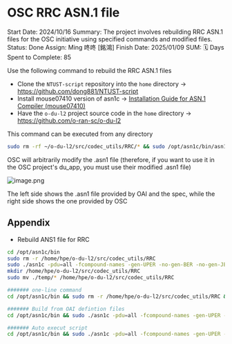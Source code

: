 # OSC RRC ASN.1 file

Start Date: 2024/10/16
Summary: The project involves rebuilding RRC ASN.1 files for the OSC initiative using specified commands and modified files.
Status: Done
Assign: Ming 咚咚 [銘鴻]
Finish Date: 2025/01/09
SUM: 🗓️ Days Spent to Complete: 85

Use the following command to rebuild the RRC ASN.1 files

- Clone the `NTUST-script` repository into the `home` directory → https://github.com/dong881/NTUST-script
- Install mouse07410 version of asn1c → [Installation Guide for ASN.1 Compiler (mouse07410)](Installation%20Guide%20for%20ASN%201%20Compiler%20(mouse07410)%2017e10098314380d0a8dbd26bcbc32e42.md)
- Have the `o-du-l2` project source code in the `home` directory → https://github.com/o-ran-sc/o-du-l2

This command can be executed from any directory

```bash
sudo rm -rf ~/o-du-l2/src/codec_utils/RRC/* && sudo /opt/asn1c/bin/asn1c -pdu=all -fcompound-names -gen-UPER -no-gen-BER -no-gen-JER -no-gen-OER -gen-APER -no-gen-example -findirect-choice -D ~/o-du-l2/src/codec_utils/RRC ~/NTUST-script/CONFIG/rrc_15_3.asn1 &&  ~/NTUST-script/Tools/Pick-commonFiles.sh RRC
```

OSC will arbitrarily modify the .asn1 file (therefore, if you want to use it in the OSC project's du_app, you must use their modified .asn1 file)

![image.png](image%2046.png)

The left side shows the .asn1 file provided by OAI and the spec, while the right side shows the one provided by OSC

## Appendix

- Rebuild ANS1 file for RRC

```bash
cd /opt/asn1c/bin
sudo rm -r /home/hpe/o-du-l2/src/codec_utils/RRC
sudo ./asn1c -pdu=all -fcompound-names -gen-UPER -no-gen-BER -no-gen-JER -no-gen-OER -gen-APER -no-gen-example -findirect-choice -D ./temp /home/hpe/NTUST-script/CONFIG/rrc_15_3.asn1
mkdir /home/hpe/o-du-l2/src/codec_utils/RRC
sudo mv ./temp/* /home/hpe/o-du-l2/src/codec_utils/RRC

####### one-line command
cd /opt/asn1c/bin && sudo rm -r /home/hpe/o-du-l2/src/codec_utils/RRC && sudo ./asn1c -pdu=all -fcompound-names -gen-UPER -no-gen-BER -no-gen-JER -no-gen-OER -gen-APER -no-gen-example -findirect-choice -D ./temp /home/hpe/NTUST-script/CONFIG/rrc_15_3.asn1 && mkdir /home/hpe/o-du-l2/src/codec_utils/RRC && sudo mv ./temp/* /home/hpe/o-du-l2/src/codec_utils/RRC

####### Build from OAI defintion files
cd /opt/asn1c/bin && sudo ./asn1c -pdu=all -fcompound-names -gen-UPER -no-gen-BER -no-gen-JER -no-gen-OER -gen-APER -no-gen-example -findirect-choice -D ./temp /home/hpe/openairinterface5g/openair2/RRC/NR/MESSAGES/ASN.1/nr-rrc-17.3.0.asn1 && mkdir /home/hpe/o-du-l2/src/codec_utils/Temp_RRC && sudo mv ./temp/* /home/hpe/o-du-l2/src/codec_utils/Temp_RRC && cd /home/hpe/o-du-l2/src/codec_utils/Temp_RRC 

####### Auto execut script
cd /opt/asn1c/bin && sudo ./asn1c -pdu=all -fcompound-names -gen-UPER -no-gen-BER -no-gen-JER -no-gen-OER -gen-APER -no-gen-example -findirect-choice -D ./temp /home/hpe/NTUST-script/CONFIG/rrc_15_3.asn1 && mkdir /home/hpe/o-du-l2/src/codec_utils/Temp_RRC && sudo mv ./temp/* /home/hpe/o-du-l2/src/codec_utils/Temp_RRC && cd /home/hpe/o-du-l2/src/codec_utils/ && sudo rm /home/hpe/o-du-l2/src/codec_utils/RRC/* && ./pick.sh && sudo rm -r /home/hpe/o-du-l2/src/codec_utils/Temp_RRC

```